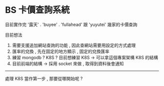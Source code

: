 # BS 卡價查詢系統

目前實作完 '露天' . 'buyee' . 'fullahead' 跟 'yuyutei' 幾家的卡價查詢

目前想法

1. 需要支援追加網站查詢的功能 , 因此查網站需要用設定的方式處理
2. 匯率的兌換 , 先在固定的地方顯示 , 固定的兌換匯率
3. 練習 mongodb ? K8S ? 目前想練習 K8S -> 可以拿這個專案架構 K8S 的結構
4. 目前前端的結構 -> 採用 socket 來做 , 取得到資料後會通知 

-------------------

處理 K8S 當作第一步 , 那要從哪開始呢 ? 

